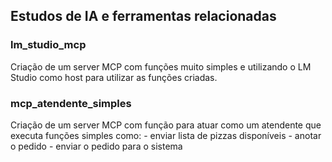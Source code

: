 ## Estudos de IA e ferramentas relacionadas

### lm_studio_mcp
Criação de um server MCP com funções muito simples e utilizando o LM Studio como host para utilizar as funções criadas.

### mcp_atendente_simples
Criação de um server MCP com função para atuar como um atendente que executa funções simples como:
    - enviar lista de pizzas disponíveis
    - anotar o pedido
    - enviar o pedido para o sistema